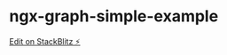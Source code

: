 # ngx-graph-simple-example

[Edit on StackBlitz ⚡️](https://stackblitz.com/edit/ngx-graph-simple-example)